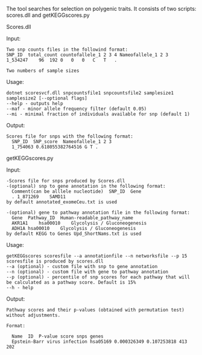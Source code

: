 The tool searches for selection on polygenic traits. It consists of two scripts: scores.dll and getKEGGscores.py

Scores.dll

  Input:
  
    Two snp counts files in the followind format:
    SNP_ID  total_count countofallele_1 2 3 4 Nameofallele_1 2 3
    1_534247	96	192	0	0	0	C	T	.

    Two numbers of sample sizes

  Usage:
  
    dotnet scoresvcf.dll snpcountsfile1 snpcountsfile2 samplesize1 samplesize2 [--optional flags]
    --help - outputs help
    --maf - minor allele frequency filter (default 0.05)
    --mi - minimal fraction of individuals available for snp (default 1)
    
  Output:
  
    Scores file for snps with the following format:
      SNP_ID  SNP_score  Nameofallele_1 2 3
      1_754063 0.618055382764516 G T .
      
getKEGGscores.py
  
  Input:
  
    -Scores file for snps produced by Scores.dll
    -(optional) snp to gene annotation in the following format:
      Comment(can be alllele nucleotide)  SNP_ID  Gene
      .	1_871269	SAMD11
    by default annotated_exomeCeu.txt is used
    
    -(optional) gene to pathway annotation file in the following format:
      Gene  Pathway_ID  Human-readable_pathway_name
      AKR1A1	hsa00010	Glycolysis / Gluconeogenesis	
      ADH1A	hsa00010	Glycolysis / Gluconeogenesis	
    by default KEGG to Genes Upd_ShortNams.txt is used

  Usage:
  
    getKEGGscores scoresfile --a annotationfile --n networksfile --p 15
    scoresfile is produced by scores.dll 
    --a (optional) - custom file with snp to gene annotation
    --n (optional) - custom file with gene to pathway annotation
    --p (optional) - percentile of snp scores for each pathway that will be calculated as a pathway score. Default is 15%
    --h - help
    
  Output:
  
    Pathway scores and their p-values (obtained with permutation test) without adjustments.
    
    Format:
    
      Name  ID  P-value score snps genes
      Epstein-Barr virus infection hsa05169 0.000326349	0.107253818	413	202	
